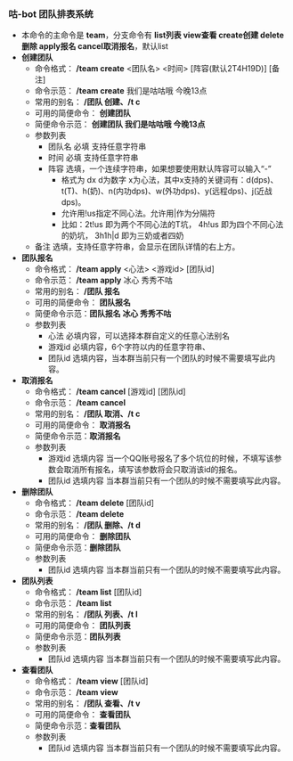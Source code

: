 ### 咕-bot 团队排表系统
- 本命令的主命令是 **team**，分支命令有 **list列表 view查看 create创建 delete删除 apply报名 cancel取消报名**，默认list
- **创建团队**
    - 命令格式： **/team create** <团队名> <时间> \[阵容(默认2T4H19D)\] \[备注\]
    - 命令示范： **/team create** 我们是咕咕哦 今晚13点
    - 常用的别名： **/团队 创建、/t c**
    - 可用的简便命令： **创建团队**
    - 简便命令示范： **创建团队 我们是咕咕哦 今晚13点**
    - 参数列表
        - 团队名 必填 支持任意字符串
        - 时间 必填 支持任意字符串
        - 阵容 选填，一个连续字符串，如果想要使用默认阵容可以输入“-”
            - 格式为 dx d为数字 x为心法，其中x支持的关键词有：d(dps)、t(T)、h(奶)、n(内功dps)、w(外功dps)、y(远程dps)、j(近战dps)。
            - 允许用!us指定不同心法。允许用|作为分隔符
            - 比如：2t!us 即为两个不同心法的T坑， 4h!us 即为四个不同心法的奶坑， 3h1h|d 即为三奶或者四奶
    - 备注 选填，支持任意字符串，会显示在团队详情的右上方。
- **团队报名**
    - 命令格式： **/team apply** <心法> <游戏id> \[团队id\]
    - 命令示范： **/team apply** 冰心 秀秀不咕
    - 常用的别名： **/团队 报名**
    - 可用的简便命令： **团队报名**
    - 简便命令示范：**团队报名 冰心 秀秀不咕**
    - 参数列表
        - 心法 必填内容，可以选择本群自定义的任意心法别名
        - 游戏id 必填内容，6个字符以内的任意字符串、
        - 团队id 选填内容，当本群当前只有一个团队的时候不需要填写此内容。
- **取消报名**
    - 命令格式： **/team cancel** \[游戏id\] \[团队id\]
    - 命令示范： **/team cancel**
    - 常用的别名： **/团队 取消、/t c**
    - 可用的简便命令： **取消报名**
    - 简便命令示范：**取消报名**
    - 参数列表
        - 游戏id 选填内容 当一个QQ账号报名了多个坑位的时候，不填写该参数会取消所有报名，填写该参数将会只取消该id的报名。
        - 团队id 选填内容 当本群当前只有一个团队的时候不需要填写此内容。
- **删除团队**
    - 命令格式： **/team delete** \[团队id\]
    - 命令示范： **/team delete**
    - 常用的别名： **/团队 删除、/t d**
    - 可用的简便命令： **删除团队**
    - 简便命令示范：**删除团队**
    - 参数列表
        - 团队id 选填内容 当本群当前只有一个团队的时候不需要填写此内容。
- **团队列表**
    - 命令格式： **/team list** \[团队id\]
    - 命令示范： **/team list**
    - 常用的别名： **/团队 列表、/t l**
    - 可用的简便命令： **团队列表**
    - 简便命令示范：**团队列表**
    - 参数列表
        - 团队id 选填内容 当本群当前只有一个团队的时候不需要填写此内容。
- **查看团队**
    - 命令格式： **/team view** \[团队id\]
    - 命令示范： **/team view**
    - 常用的别名： **/团队 查看、/t v**
    - 可用的简便命令： **查看团队**
    - 简便命令示范：**查看团队**
    - 参数列表
        - 团队id 选填内容 当本群当前只有一个团队的时候不需要填写此内容。